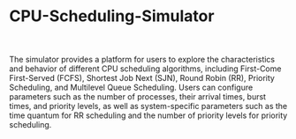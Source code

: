 # CPU-Scheduling-Simulator
<br>
<br>
The simulator provides a platform for users to explore the characteristics and behavior of different 
CPU scheduling algorithms, including First-Come First-Served (FCFS), Shortest Job Next (SJN), 
Round Robin (RR), Priority Scheduling, and Multilevel Queue Scheduling. Users can configure 
parameters such as the number of processes, their arrival times, burst times, and priority levels, as 
well as system-specific parameters such as the time quantum for RR scheduling and the number 
of priority levels for priority scheduling.

